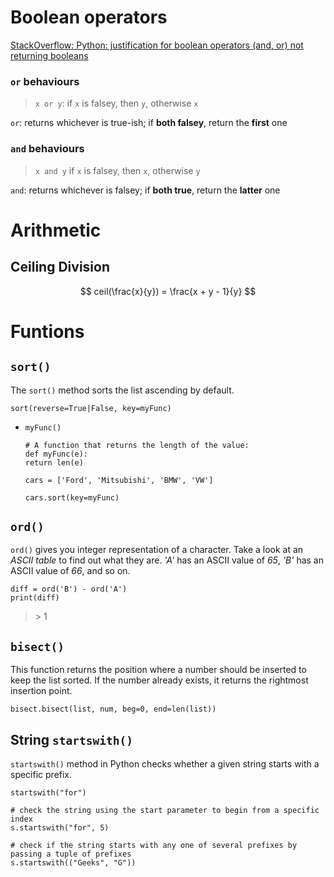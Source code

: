 # Boolean operators

[StackOverflow: Python: justification for boolean operators (and, or) not returning booleans](https://stackoverflow.com/questions/69510472/python-justification-for-boolean-operators-and-or-not-returning-booleans#:~:text=In%20Python%20\(and%20some%20other,falsey%2C%20then%20x%20%2C%20otherwise%20y)

### `or` behaviours

> `x or y`: if `x` is falsey, then `y`, otherwise `x` 

`or`: returns whichever is true-ish; if **both falsey**, return the **first** one

### `and` behaviours

> `x and y` if `x` is falsey, then `x`, otherwise `y`

`and`: returns whichever is falsey; if **both true**, return the **latter** one

# Arithmetic

## Ceiling Division

$$
ceil(\frac{x}{y}) = \frac{x + y - 1}{y}
$$


# Funtions

## `sort()`

The `sort()` method sorts the list ascending by default.

```
sort(reverse=True|False, key=myFunc)
```

* `myFunc()`
    ```
    # A function that returns the length of the value:
    def myFunc(e):
    return len(e)

    cars = ['Ford', 'Mitsubishi', 'BMW', 'VW']

    cars.sort(key=myFunc)
    ```


## `ord()`

`ord()` gives you integer representation of a character. Take a look at an *ASCII table* to find out what they are. *'A'* has an ASCII value of *65*, *'B'* has an ASCII value of *66*, and so on.

```
diff = ord('B') - ord('A')
print(diff)
```
> \> 1

## `bisect()`

This function returns the position where a number should be inserted to keep the list sorted. If the number already exists, it returns the rightmost insertion point.

```
bisect.bisect(list, num, beg=0, end=len(list))
```

## String `startswith()`

`startswith()` method in Python checks whether a given string starts with a specific prefix. 

```
startswith("for")

# check the string using the start parameter to begin from a specific index
s.startswith("for", 5)

# check if the string starts with any one of several prefixes by passing a tuple of prefixes
s.startswith(("Geeks", "G"))
```